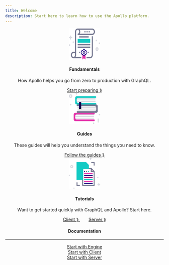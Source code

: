 ```yaml
---
title: Welcome
description: Start here to learn how to use the Apollo platform.
---
```


<div class="docstart" align="center">
  <div class="fundamentals">
      <div align="center">
        <a href="./getting-started.html">
          <img src="./images/guides.svg" width=100  height=100>
        </a>
      </div>
      <div align="center">
        <h4 class="headers"> Fundamentals </h4>
      </div>
      <div align="center">
        <p>How Apollo helps you go from zero to production with GraphQL.</p>
      </div>
      <div align="center">
        <a href="./fundamentals/platform.html"> Start preparing &Rang; </a>
      </div>
  </div>

  <div class="guides">
    <div align="center">
        <a href="./guides/schema-design.html">
          <img src="./images/docs.svg" width=100  height=100>
        </a>
    </div>
    <div align="center">
      <h4 class="headers" align="center"> Guides </h4>
    </div>
    <div align="center">
      <p> These guides will help you understand the things you need to know. </p>
    </div>
    <div align="center">
      <a href="./guides/schema-design.html"> Follow the guides &Rang; </a>
    </div>
  </div>

  <div class="quickstart">
    <div align="center">
      <a href="#">
        <img src="./images/fundamentals.svg" width=100  height=100>
      </a>
    </div>
    <div align="center">
      <h4 class="headers" align="center"> Tutorials </h4>
    </div>
    <div align="center">
      <p> Want to get started quickly with GraphQL and Apollo? Start here. </p>
    </div>
    <div align="center">
      <a href="/docs/react/essentials/get-started.html"> Client &Rang; </a>
      &nbsp;&nbsp;&nbsp;&nbsp;&nbsp;&nbsp;
      <a href="/docs/apollo-server/v2/getting-started.html"> Server &Rang; </a>
    </div>
  </div>
</div>

<h4 align="center"> Documentation </h4>

<hr />

<div class="documentation">
  <div class="doc">
    <div align="center">
      <a href="/docs/engine" class="btn default hollow"> Start with Engine </a>
    </div>
  </div>

  <div class="doc">
    <div align="center">
      <a href="/docs/react" class="btn default hollow"> Start with Client </a>
    </div> 
  </div>

  <div class="doc">
    <div align="center">
      <a href="/docs/apollo-server" class="btn default hollow"> Start with Server </a>
    </div> 
  </div>
</div>

